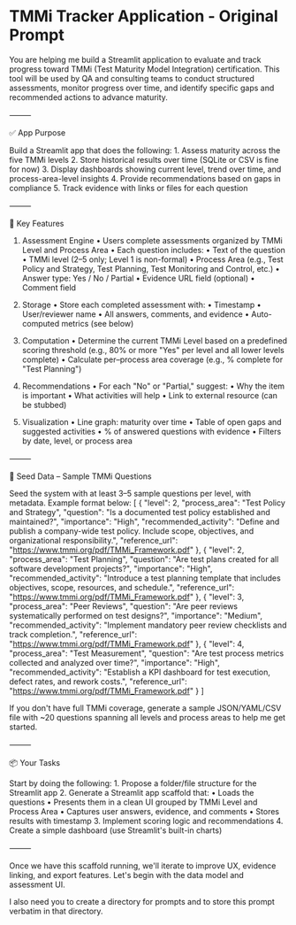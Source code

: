 # TMMi Tracker Application - Original Prompt

You are helping me build a Streamlit application to evaluate and track progress toward TMMi (Test Maturity Model Integration) certification. This tool will be used by QA and consulting teams to conduct structured assessments, monitor progress over time, and identify specific gaps and recommended actions to advance maturity.

⸻

✅ App Purpose

Build a Streamlit app that does the following:
    1.    Assess maturity across the five TMMi levels
    2.    Store historical results over time (SQLite or CSV is fine for now)
    3.    Display dashboards showing current level, trend over time, and process-area-level insights
    4.    Provide recommendations based on gaps in compliance
    5.    Track evidence with links or files for each question

⸻

📂 Key Features

1. Assessment Engine
    •    Users complete assessments organized by TMMi Level and Process Area
    •    Each question includes:
    •    Text of the question
    •    TMMi level (2–5 only; Level 1 is non-formal)
    •    Process Area (e.g., Test Policy and Strategy, Test Planning, Test Monitoring and Control, etc.)
    •    Answer type: Yes / No / Partial
    •    Evidence URL field (optional)
    •    Comment field

2. Storage
    •    Store each completed assessment with:
    •    Timestamp
    •    User/reviewer name
    •    All answers, comments, and evidence
    •    Auto-computed metrics (see below)

3. Computation
    •    Determine the current TMMi Level based on a predefined scoring threshold (e.g., 80% or more "Yes" per level and all lower levels complete)
    •    Calculate per–process area coverage (e.g., % complete for "Test Planning")

4. Recommendations
    •    For each "No" or "Partial," suggest:
    •    Why the item is important
    •    What activities will help
    •    Link to external resource (can be stubbed)

5. Visualization
    •    Line graph: maturity over time
    •    Table of open gaps and suggested activities
    •    % of answered questions with evidence
    •    Filters by date, level, or process area

⸻

🔢 Seed Data – Sample TMMi Questions

Seed the system with at least 3–5 sample questions per level, with metadata. Example format below:
[
  {
    "level": 2,
    "process_area": "Test Policy and Strategy",
    "question": "Is a documented test policy established and maintained?",
    "importance": "High",
    "recommended_activity": "Define and publish a company-wide test policy. Include scope, objectives, and organizational responsibility.",
    "reference_url": "https://www.tmmi.org/pdf/TMMi_Framework.pdf"
  },
  {
    "level": 2,
    "process_area": "Test Planning",
    "question": "Are test plans created for all software development projects?",
    "importance": "High",
    "recommended_activity": "Introduce a test planning template that includes objectives, scope, resources, and schedule.",
    "reference_url": "https://www.tmmi.org/pdf/TMMi_Framework.pdf"
  },
  {
    "level": 3,
    "process_area": "Peer Reviews",
    "question": "Are peer reviews systematically performed on test designs?",
    "importance": "Medium",
    "recommended_activity": "Implement mandatory peer review checklists and track completion.",
    "reference_url": "https://www.tmmi.org/pdf/TMMi_Framework.pdf"
  },
  {
    "level": 4,
    "process_area": "Test Measurement",
    "question": "Are test process metrics collected and analyzed over time?",
    "importance": "High",
    "recommended_activity": "Establish a KPI dashboard for test execution, defect rates, and rework costs.",
    "reference_url": "https://www.tmmi.org/pdf/TMMi_Framework.pdf"
  }
]

If you don't have full TMMi coverage, generate a sample JSON/YAML/CSV file with ~20 questions spanning all levels and process areas to help me get started.

⸻

📦 Your Tasks

Start by doing the following:
    1.    Propose a folder/file structure for the Streamlit app
    2.    Generate a Streamlit app scaffold that:
    •    Loads the questions
    •    Presents them in a clean UI grouped by TMMi Level and Process Area
    •    Captures user answers, evidence, and comments
    •    Stores results with timestamp
    3.    Implement scoring logic and recommendations
    4.    Create a simple dashboard (use Streamlit's built-in charts)

⸻

Once we have this scaffold running, we'll iterate to improve UX, evidence linking, and export features. Let's begin with the data model and assessment UI.

I also need you to create a directory for prompts and to store this prompt verbatim in that directory.